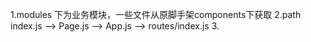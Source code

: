 1.modules 下为业务模块，一些文件从原脚手架components下获取
2.path
index.js --> Page.js --> App.js --> routes/index.js
3.